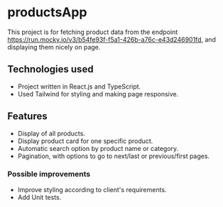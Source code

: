 # productsApp

This project is for fetching product data from the endpoint https://run.mocky.io/v3/b54fe93f-f5a1-426b-a76c-e43d246901fd, and displaying them nicely on page.

## Technologies used

- Project written in React.js and TypeScript.
- Used Tailwind for styling and making page responsive.

## Features

- Display of all products.
- Display product card for one specific product.
- Automatic search option by product name or category.
- Pagination, with options to go to next/last or previous/first pages.

### Possible improvements

- Improve styling according to client's requirements.
- Add Unit tests.

